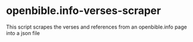 # openbible.info-verses-scraper
This script scrapes the verses and references from an openbible.info page into a json file
